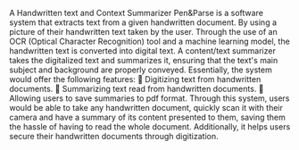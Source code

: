 A Handwritten text and Context Summarizer Pen&Parse is a software system that extracts text from a given handwritten document. By using a picture of their handwritten text taken by the user. Through the use of an OCR (Optical Character Recognition) tool and a machine learning model, the handwritten text is converted into digital text. A content/text summarizer takes the digitalized text and summarizes it, ensuring that the text's main subject and background are properly conveyed. Essentially, the system would offer the following features:  Digitizing text from handwritten documents.  Summarizing text read from handwritten documents.  Allowing users to save summaries to pdf format. Through this system, users would be able to take any handwritten document, quickly scan it with their camera and have a summary of its content presented to them, saving them the hassle of having to read the whole document. Additionally, it helps users secure their handwritten documents through digitization.
